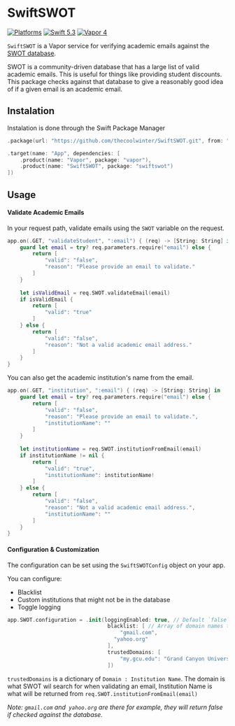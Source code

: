 # SwiftSWOT

[![Platforms](https://img.shields.io/badge/platforms-macOS%2010.15%20|%20Ubuntu%2016.04%20LTS-ff0000.svg?style=flat)](http://cocoapods.org/pods/FASwift)
[![Swift 5.3](https://img.shields.io/badge/swift-5.3-orange.svg?style=flat)](http://swift.org)
[![Vapor 4](https://img.shields.io/badge/vapor-4.0-blue.svg?style=flat)](https://vapor.codes)

`SwiftSWOT` is a Vapor service for verifying academic emails against the [SWOT database](https://github.com/leereilly/swot).

SWOT is a community-driven database that has a large list of valid academic emails. This is useful for things like providing student discounts. This package checks against that database to give a reasonably good idea of if a given email is an academic email.

## Instalation

Instalation is done through the Swift Package Manager

```swift
.package(url: "https://github.com/thecoolwinter/SwiftSWOT.git", from: "1.0.1")

.target(name: "App", dependencies: [
    .product(name: "Vapor", package: "vapor"),
    .product(name: "SwiftSWOT", package: "swiftswot")
])
```

## Usage

#### Validate Academic Emails

In your request path, validate emails using the `SWOT` variable on the request.

```swift
app.on(.GET, "validateStudent", ":email") { (req) -> [String: String] in
    guard let email = try? req.parameters.require("email") else {
        return [
            "valid": "false",
            "reason": "Please provide an email to validate."
        ]
    }
    
    let isValidEmail = req.SWOT.validateEmail(email)
    if isValidEmail {
        return [
            "valid": "true"
        ]
    } else {
        return [
            "valid": "false",
            "reason": "Not a valid academic email address."
        ]
    }
}
```

You can also get the academic institution's name from the email. 

```swift
app.on(.GET, "institution", ":email") { (req) -> [String: String] in
    guard let email = try? req.parameters.require("email") else {
        return [
            "valid": "false",
            "reason": "Please provide an email to validate.",
            "institutionName": ""
        ]
    }
    
    let institutionName = req.SWOT.institutionFromEmail(email)
    if institutionName != nil {
        return [
            "valid": "true",
            "institutionName": institutionName!
        ]
    } else {
        return [
            "valid": "false",
            "reason": "Not a valid academic email address.",
            "institutionName": ""
        ]
    }
}
```



#### Configuration & Customization

The configuration can be set using the `SwiftSWOTConfig` object on your app.

You can configure: 

- Blacklist
- Custom institutions that might not be in the database
- Toggle logging

```swift
app.SWOT.configuration = .init(loggingEnabled: true, // Default `false`
                                blacklist: [ // Array of domain names to ignore
                                	"gmail.com",
                                  "yahoo.org"
                                ],
                                trustedDomains: [
                                	"my.gcu.edu": "Grand Canyon University"
                                ])
```

`trustedDomains` is a dictionary of `Domain : Institution Name`. The domain is what SWOT wil search for when validating an email, Institution Name is what will be returned from `req.SWOT.institutionFromEmail(email)`

*Note: `gmail.com` and` yahoo.org` are there for example, they will return false if checked against the database.*

